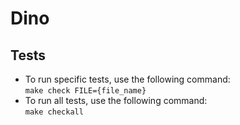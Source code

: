 # Dino

## Tests
* To run specific tests, use the following command:<br>
	`make check FILE={file_name}`
* To run all tests, use the following command:<br>
	`make checkall`
